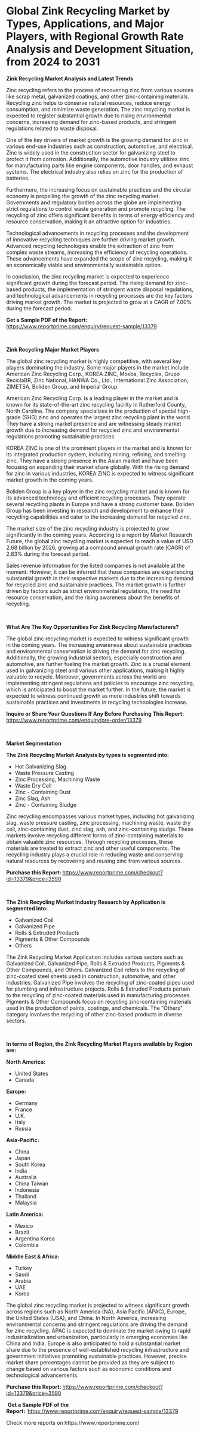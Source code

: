 <p><h1>Global Zink Recycling Market by Types, Applications, and Major Players, with Regional Growth Rate Analysis and Development Situation, from 2024 to 2031</h1></p><p><strong>Zink Recycling Market Analysis and Latest Trends</strong></p>
<p><p>Zinc recycling refers to the process of recovering zinc from various sources like scrap metal, galvanized coatings, and other zinc-containing materials. Recycling zinc helps to conserve natural resources, reduce energy consumption, and minimize waste generation. The zinc recycling market is expected to register substantial growth due to rising environmental concerns, increasing demand for zinc-based products, and stringent regulations related to waste disposal.</p><p>One of the key drivers of market growth is the growing demand for zinc in various end-use industries such as construction, automotive, and electrical. Zinc is widely used in the construction sector for galvanizing steel to protect it from corrosion. Additionally, the automotive industry utilizes zinc for manufacturing parts like engine components, door handles, and exhaust systems. The electrical industry also relies on zinc for the production of batteries.</p><p>Furthermore, the increasing focus on sustainable practices and the circular economy is propelling the growth of the zinc recycling market. Governments and regulatory bodies across the globe are implementing strict regulations to control waste generation and promote recycling. The recycling of zinc offers significant benefits in terms of energy efficiency and resource conservation, making it an attractive option for industries.</p><p>Technological advancements in recycling processes and the development of innovative recycling techniques are further driving market growth. Advanced recycling technologies enable the extraction of zinc from complex waste streams, increasing the efficiency of recycling operations. These advancements have expanded the scope of zinc recycling, making it an economically viable and environmentally sustainable option.</p><p>In conclusion, the zinc recycling market is expected to experience significant growth during the forecast period. The rising demand for zinc-based products, the implementation of stringent waste disposal regulations, and technological advancements in recycling processes are the key factors driving market growth. The market is projected to grow at a CAGR of 7.00% during the forecast period.</p></p>
<p><strong>Get a Sample PDF of the Report:&nbsp;</strong> <a href="https://www.reportprime.com/enquiry/request-sample/13379">https://www.reportprime.com/enquiry/request-sample/13379</a></p>
<p>&nbsp;</p>
<p><strong>Zink Recycling Major Market Players</strong></p>
<p><p>The global zinc recycling market is highly competitive, with several key players dominating the industry. Some major players in the market include American Zinc Recycling Corp., KOREA ZINC, Moxba, Recyclex, Grupo ReciclaBR, Zinc National, HANWA Co., Ltd., International Zinc Association, ZIMETSA, Boliden Group, and Imperial Group.</p><p>American Zinc Recycling Corp. is a leading player in the market and is known for its state-of-the-art zinc recycling facility in Rutherford County, North Carolina. The company specializes in the production of special high-grade (SHG) zinc and operates the largest zinc recycling plant in the world. They have a strong market presence and are witnessing steady market growth due to increasing demand for recycled zinc and environmental regulations promoting sustainable practices.</p><p>KOREA ZINC is one of the prominent players in the market and is known for its integrated production system, including mining, refining, and smelting zinc. They have a strong presence in the Asian market and have been focusing on expanding their market share globally. With the rising demand for zinc in various industries, KOREA ZINC is expected to witness significant market growth in the coming years.</p><p>Boliden Group is a key player in the zinc recycling market and is known for its advanced technology and efficient recycling processes. They operate several recycling plants in Europe and have a strong customer base. Boliden Group has been investing in research and development to enhance their recycling capabilities and cater to the increasing demand for recycled zinc.</p><p>The market size of the zinc recycling industry is projected to grow significantly in the coming years. According to a report by Market Research Future, the global zinc recycling market is expected to reach a value of USD 2.68 billion by 2026, growing at a compound annual growth rate (CAGR) of 2.83% during the forecast period.</p><p>Sales revenue information for the listed companies is not available at the moment. However, it can be inferred that these companies are experiencing substantial growth in their respective markets due to the increasing demand for recycled zinc and sustainable practices. The market growth is further driven by factors such as strict environmental regulations, the need for resource conservation, and the rising awareness about the benefits of recycling.</p></p>
<p>&nbsp;</p>
<p><strong>What Are The Key Opportunities For Zink Recycling Manufacturers?</strong></p>
<p><p>The global zinc recycling market is expected to witness significant growth in the coming years. The increasing awareness about sustainable practices and environmental conservation is driving the demand for zinc recycling. Additionally, the growing industrial sectors, especially construction and automotive, are further fueling the market growth. Zinc is a crucial element used in galvanizing steel and various other applications, making it highly valuable to recycle. Moreover, governments across the world are implementing stringent regulations and policies to encourage zinc recycling, which is anticipated to boost the market further. In the future, the market is expected to witness continued growth as more industries shift towards sustainable practices and investments in recycling technologies increase.</p></p>
<p><strong>Inquire or Share Your Questions If Any Before Purchasing This Report:</strong> <a href="https://www.reportprime.com/enquiry/pre-order/13379">https://www.reportprime.com/enquiry/pre-order/13379</a></p>
<p>&nbsp;</p>
<p><strong>Market Segmentation</strong></p>
<p><strong>The Zink Recycling Market Analysis by types is segmented into:</strong></p>
<p><ul><li>Hot Galvanizing Slag</li><li>Waste Pressure Casting</li><li>Zinc Processing, Machining Waste</li><li>Waste Dry Cell</li><li>Zinc - Containing Dust</li><li>Zinc Slag, Ash</li><li>Zinc - Containing Sludge</li></ul></p>
<p><p>Zinc recycling encompasses various market types, including hot galvanizing slag, waste pressure casting, zinc processing, machining waste, waste dry cell, zinc-containing dust, zinc slag, ash, and zinc-containing sludge. These markets involve recycling different forms of zinc-containing materials to obtain valuable zinc resources. Through recycling processes, these materials are treated to extract zinc and other useful components. The recycling industry plays a crucial role in reducing waste and conserving natural resources by recovering and reusing zinc from various sources.</p></p>
<p><strong>Purchase this Report:&nbsp;</strong><a href="https://www.reportprime.com/checkout?id=13379&price=3590">https://www.reportprime.com/checkout?id=13379&price=3590</a></p>
<p>&nbsp;</p>
<p><strong>The Zink Recycling Market Industry Research by Application is segmented into:</strong></p>
<p><ul><li>Galvanized Coil</li><li>Galvanized Pipe</li><li>Rolls & Extruded Products</li><li>Pigments & Other Compounds</li><li>Others</li></ul></p>
<p><p>The Zink Recycling Market Application includes various sectors such as Galvanized Coil, Galvanized Pipe, Rolls & Extruded Products, Pigments & Other Compounds, and Others. Galvanized Coil refers to the recycling of zinc-coated steel sheets used in construction, automotive, and other industries. Galvanized Pipe involves the recycling of zinc-coated pipes used for plumbing and infrastructure projects. Rolls & Extruded Products pertain to the recycling of zinc-coated materials used in manufacturing processes. Pigments & Other Compounds focus on recycling zinc-containing materials used in the production of paints, coatings, and chemicals. The "Others" category involves the recycling of other zinc-based products in diverse sectors.</p></p>
<p>&nbsp;</p>
<p><strong>In terms of Region, the Zink Recycling Market Players available by Region are:</strong></p>
<p>
    <p> <strong> North America: </strong>
        <ul>
            <li>United States</li>
            <li>Canada</li>
        </ul>
        </p> 
    <p> <strong> Europe: </strong>
        <ul>
            <li>Germany</li>
            <li>France</li>
            <li>U.K.</li>
            <li>Italy</li>
            <li>Russia</li>
        </ul>
        </p> 
    <p> <strong> Asia-Pacific: </strong>
        <ul>
            <li>China</li>
            <li>Japan</li>
            <li>South Korea</li>
            <li>India</li>
            <li>Australia</li>
            <li>China Taiwan</li>
            <li>Indonesia</li>
            <li>Thailand</li>
            <li>Malaysia</li>
        </ul>
        </p> 
    <p> <strong> Latin America: </strong>
        <ul>
            <li>Mexico</li>
            <li>Brazil</li>
            <li>Argentina Korea</li>
            <li>Colombia</li>
        </ul>
        </p> 
    <p> <strong> Middle East & Africa: </strong>
        <ul>
            <li>Turkey</li>
            <li>Saudi</li>
            <li>Arabia</li>
            <li>UAE</li>
            <li>Korea</li>
        </ul>
    </p>
    </p>
<p><p>The global zinc recycling market is projected to witness significant growth across regions such as North America (NA), Asia Pacific (APAC), Europe, the United States (USA), and China. In North America, increasing environmental concerns and stringent regulations are driving the demand for zinc recycling. APAC is expected to dominate the market owing to rapid industrialization and urbanization, particularly in emerging economies like China and India. Europe is also anticipated to hold a substantial market share due to the presence of well-established recycling infrastructure and government initiatives promoting sustainable practices. However, precise market share percentages cannot be provided as they are subject to change based on various factors such as economic conditions and technological advancements.</p></p>
<p><strong>Purchase this Report: </strong><a href="https://www.reportprime.com/checkout?id=13379&price=3590">https://www.reportprime.com/checkout?id=13379&price=3590</a></p>
<p>&nbsp;<strong>Get a Sample PDF of the Report:&nbsp;&nbsp;</strong><a href="https://www.reportprime.com/enquiry/request-sample/13379">https://www.reportprime.com/enquiry/request-sample/13379</a></p>
<p><strong></strong></p>
<p>Check more reports on https://www.reportprime.com/</p>